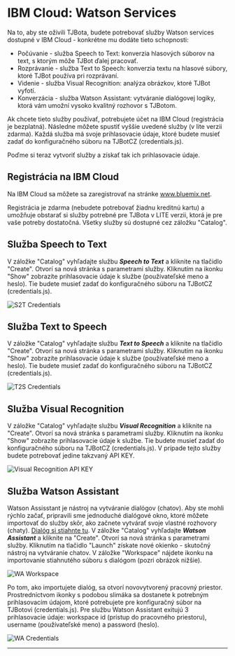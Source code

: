 # IBM Cloud: Watson Services

Na to, aby ste oživili TJBota, budete potrebovať služby Watson services dostupné v IBM Cloud - konkrétne mu dodáte tieto schopnosti:

* Počúvanie -  služba Speech to Text: konverzia hlasových súborov na text, s ktorým môže TJBot ďalej pracovať. 
* Rozprávanie - služba Text to Speech: konverzia textu na hlasové súbory, ktoré TJBot používa pri rozprávaní.
* Videnie - služba Visual Recognition: analýza obrázkov, ktoré TJBot vyfotí.
* Konverzácia - služba Watson Assistant: vytváranie dialógovej logiky, ktorá vám umožní vysoko kvalitný rozhovor s TJBotom.

Ak chcete tieto služby používať, potrebujete účet na IBM Cloud (registrácia je bezplatná). Následne môžete spustiť vyššie uvedené služby (v lite verzii zdarma). Každá služba má svoje prihlasovacie údaje, ktoré budete musieť zadať do konfiguračného súboru na TJBotCZ (credentials.js).

Poďme si teraz vytvoriť služby a získať tak ich prihlasovacie údaje.

## Registrácia na IBM Cloud

Na IBM Cloud sa môžete sa zaregistrovať na stránke www.bluemix.net.

Registrácia je zdarma (nebudete potrebovať žiadnu kreditnú kartu) a umožňuje obstarať si služby potrebné pre TJBota v LITE verzii, ktorá je pre vaše potreby dostatočná. Všetky služby sú dostupné cez záložku "Catalog". 

## Služba Speech to Text

V záložke "Catalog" vyhľadajte službu _**Speech to Text**_ a kliknite na tlačidlo "Create". Otvorí sa nová stránka s parametrami služby. Kliknutím na ikonku "Show" zobrazíte prihlasovacie údaje k službe (používateľské meno a heslo). Tie budete musieť zadať do konfiguračného súboru na TJBotCZ  (credentials.js).

![S2T Credentials](https://raw.githubusercontent.com/tjbotcz/manuals/master/images/s2t-credentials.png)

## Služba Text to Speech

V záložke "Catalog" vyhľadajte službu  _**Text to Speech**_ a kliknite na tlačidlo "Create". Otvorí sa nová stránka s parametrami služby. Kliknutím na ikonku "Show" zobrazíte prihlasovacie údaje k službe (používateľské meno a heslo). Tie budete musieť zadať do konfiguračného súboru na TJBotCZ (credentials.js).

![T2S Credentials](https://raw.githubusercontent.com/tjbotcz/manuals/master/images/t2s-credentials.png)

## Služba Visual Recognition

V záložke "Catalog" vyhľadajte službu _**Visual Recognition**_ a kliknite na "Create". Otvorí sa nová stránka s parametrami služby. Kliknutím na ikonku "Show" zobrazíte prihlasovacie údaje k službe. Tie budete musieť zadať do konfiguračného súboru na TJBotCZ (credentials.js). V prípade tejto služby budete potrebovať jedine takzvaný API KEY. 

![Visual Recognition API KEY](https://raw.githubusercontent.com/tjbotcz/manuals/master/images/visual-recognition-credentials.png)

## Služba Watson Assistant

Watson Assisstant je nástroj na vytváranie dialógov (chatov). Aby ste mohli rýchlo začať, pripravili sme jednoduché dialógové okno, ktoré môžete importovať do služby skôr, ako začnete vytvárať svoje vlastné rozhovory (chaty). [Dialóg si stiahnte tu](https://drive.google.com/open?id=1-H3Tm_Le7OZP0Uzuw1moKFghC54GRycN). V záložke "Catalog" vyhľadajte _**Watson Assistant**_ a kliknite na "Create". Otvorí sa nová stránka s parametrami služby. Kliknutím na tlačidlo "Launch" získate nové okienko - skutočný nástroj na vytváranie chatov. V záložke "Workspace" nájdete ikonku na importovanie stiahnutého súboru s dialógom (pozri obrázok nižšie).

![WA Workspace](https://raw.githubusercontent.com/tjbotcz/manuals/master/images/wa-workspace.png)

Po tom, ako importujete dialóg, sa otvorí novovytvorený pracovný priestor. Prostredníctvom ikonky s podobou slimáka sa dostanete k potrebným prihlasovacím údajom, ktoré potrebujete pre konfiguračný súbor na TJBotovi (credentials.js). Pre službu Watson Assistant exitujú 3 prihlasovacie údaje: workspace id (prístup do pracovného priestoru), username (používateľské meno) a password (heslo).

![WA Credentials](https://raw.githubusercontent.com/tjbotcz/manuals/master/images/wa-credentials.png)

---
